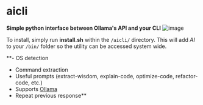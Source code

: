 # aicli
**Simple python interface between Ollama's API and your CLI**
![image](https://github.com/user-attachments/assets/12d3b333-1b2f-4243-8ec7-93d4caf333a7)

To install, simply run **install.sh** within the `/aicli/` directory. This will add *AI* to your `/bin/` folder so the utility can be accessed system wide.

**- OS detection
- Command extraction
- Useful prompts (extract-wisdom, explain-code, optimize-code, refactor-code, etc.)
- Supports [Ollama](https://github.com/ollama/ollama)
- Repeat previous response**

